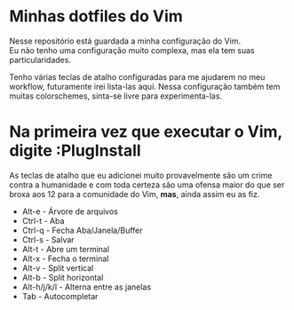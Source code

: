 # Minhas dotfiles do Vim
Nesse repositório está guardada a minha configuração do Vim.  
Eu não tenho uma configuração muito complexa, mas ela tem suas
particularidades.

Tenho várias teclas de atalho configuradas para me ajudarem no meu workflow,
futuramente irei lista-las aqui. Nessa configuração também tem muitas
colorschemes, sinta-se livre para experimenta-las.

# Na primeira vez que executar o Vim, digite :PlugInstall

As teclas de atalho que eu adicionei muito provavelmente são um crime contra a
humanidade e com toda certeza são uma ofensa maior do que ser broxa aos 12 para
a comunidade do Vim, __mas__, ainda assim eu as fiz.

- Alt-e         - Árvore de arquivos
- Ctrl-t        - Aba
- Ctrl-q        - Fecha Aba/Janela/Buffer
- Ctrl-s        - Salvar
- Alt-t         - Abre um terminal
- Alt-x         - Fecha o terminal
- Alt-v         - Split vertical
- Alt-b         - Split horizontal
- Alt-h/j/k/l   - Alterna entre as janelas
- Tab           - Autocompletar

